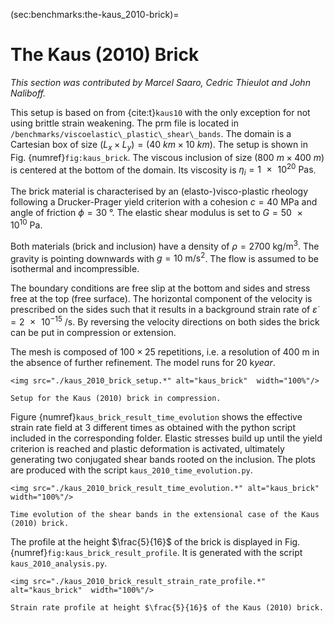 (sec:benchmarks:the-kaus_2010-brick)=
# The Kaus (2010) Brick

*This section was contributed by Marcel Saaro, Cedric Thieulot and John Naliboff.*

This setup is based on from {cite:t}`kaus10` with the only exception for not using brittle strain weakening. The prm file is located in `/benchmarks/viscoelastic\_plastic\_shear\_bands`. The domain is a Cartesian box of size $(L_x \times L_y)=(\SI{40}{km} \times \SI{10}{km})$.
The setup is shown in Fig. {numref}`fig:kaus_brick`. 
The viscous inclusion of size $(\SI{800}{m} \times \SI{400}{m})$ is centered at the bottom of the domain. Its viscosity is $\eta_i=\SI{1e20}{\pascal\second}$.

The brick material is characterised by an (elasto-)visco-plastic
rheology following a Drucker-Prager yield criterion with a cohesion $c=\SI{40}{\mega\pascal}$ and angle of 
friction $\phi=\SI{30}{\degree}$. The elastic shear modulus is set to $G=\SI{50e10}{\pascal}$.

Both materials (brick and inclusion) have a density of $\rho=\SI{2700}{\kg\per\cubic\meter}$. The gravity is pointing downwards with $g=\SI{10}{\meter\per\square\second}$.
The flow is assumed to be isothermal and incompressible.

The boundary conditions are free slip at the bottom and sides and stress free at the top (free surface). The horizontal component of the velocity is prescribed on the sides such that it results in a background strain rate of $\dot{\varepsilon}=\SI{2e-15}{\per\second}$. By reversing the velocity directions on both sides the brick can be put in compression or extension. 

The mesh is composed of $100\times25$ repetitions, i.e. a resolution of $\SI{400}{\m}$ in the absence of further refinement. The model runs for $\SI{20}{\kilo year}$.

```{figure-md} fig:kaus_brick
<img src="./kaus_2010_brick_setup.*" alt="kaus_brick"  width="100%"/>

Setup for the Kaus (2010) brick in compression.
```

Figure {numref}`kaus_brick_result_time_evolution` shows the effective strain rate field at 3 different times as obtained with the python script included in the corresponding folder. Elastic stresses build up until the yield criterion is reached and plastic deformation is activated, ultimately generating two conjugated shear bands rooted on the inclusion. The plots are produced with the script `kaus_2010_time_evolution.py`.

```{figure-md} fig:kaus_brick_result_time_evolution
<img src="./kaus_2010_brick_result_time_evolution.*" alt="kaus_brick"  width="100%"/>

Time evolution of the shear bands in the extensional case of the Kaus (2010) brick.
```

The profile at the height $\frac{5}{16}$ of the brick is displayed in Fig. {numref}`fig:kaus_brick_result_profile`. It is generated with the script `kaus_2010_analysis.py`.

```{figure-md} fig:kaus_brick_result_profile
<img src="./kaus_2010_brick_result_strain_rate_profile.*" alt="kaus_brick"  width="100%"/>

Strain rate profile at height $\frac{5}{16}$ of the Kaus (2010) brick.
```
